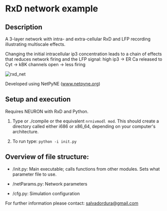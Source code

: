 # RxD network example
## Description
A 3-layer network with intra- and extra-cellular RxD and LFP recording illustrating multiscale effects.

Changing the initial intracellular ip3 concentration leads to a chain of effects that reduces network firing and the LFP signal:
high ip3 -> ER Ca released to Cyt -> kBK channels open -> less firing 

![rxd_net](https://github.com/Neurosim-lab/netpyne/raw/examples/rxd_net/rxdfig.png)

Developed using NetPyNE (www.netpyne.org)

## Setup and execution

Requires NEURON with RxD and Python. 

1. Type or ./compile or the equivalent `nrnivmodl mod`. This should create a directory called either i686 or x86_64, depending on your computer's architecture. 

2. To run type: `python -i init.py`

## Overview of file structure:

* /init.py: Main executable; calls functions from other modules. Sets what parameter file to use.

* /netParams.py: Network parameters

* /cfg.py: Simulation configuration


For further information please contact: salvadordura@gmail.com 

